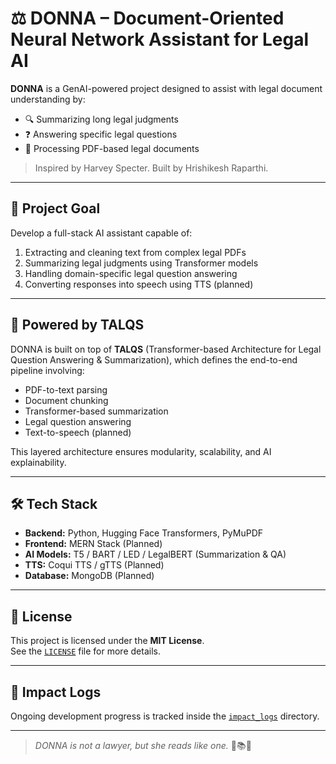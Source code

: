 # ⚖️ DONNA – Document-Oriented Neural Network Assistant for Legal AI

**DONNA** is a GenAI-powered project designed to assist with legal document understanding by:
- 🔍 Summarizing long legal judgments
- ❓ Answering specific legal questions
- 📄 Processing PDF-based legal documents

> Inspired by Harvey Specter. Built by Hrishikesh Raparthi.

---

## 🎯 Project Goal

Develop a full-stack AI assistant capable of:
1. Extracting and cleaning text from complex legal PDFs
2. Summarizing legal judgments using Transformer models
3. Handling domain-specific legal question answering
4. Converting responses into speech using TTS (planned)

---

## 🧠 Powered by TALQS

DONNA is built on top of **TALQS** (Transformer-based Architecture for Legal Question Answering & Summarization), which defines the end-to-end pipeline involving:
- PDF-to-text parsing
- Document chunking
- Transformer-based summarization
- Legal question answering
- Text-to-speech (planned)

This layered architecture ensures modularity, scalability, and AI explainability.

---

## 🛠 Tech Stack

- **Backend:** Python, Hugging Face Transformers, PyMuPDF
- **Frontend:** MERN Stack (Planned)
- **AI Models:** T5 / BART / LED / LegalBERT (Summarization & QA)
- **TTS:** Coqui TTS / gTTS (Planned)
- **Database:** MongoDB (Planned)

---

## 📄 License

This project is licensed under the **MIT License**.  
See the [`LICENSE`](./License) file for more details.

---

## 🧠 Impact Logs

Ongoing development progress is tracked inside the [`impact_logs`](./docs/impact_logs/) directory.

---

> _DONNA is not a lawyer, but she reads like one._ 🧠📚💼

